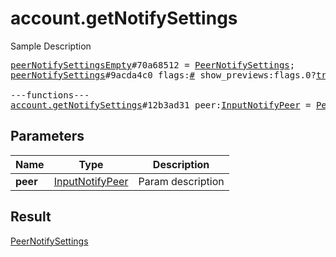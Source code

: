 # account.getNotifySettings

Sample Description

<pre>
<a href="../constructor/peerNotifySettingsEmpty.md">peerNotifySettingsEmpty</a>#70a68512 = <a href="../type/PeerNotifySettings.md">PeerNotifySettings</a>;
<a href="../constructor/peerNotifySettings.md">peerNotifySettings</a>#9acda4c0 flags:<a href="../type/#.md">#</a> show_previews:flags.0?<a href="../type/true.md">true</a> silent:flags.1?<a href="../type/true.md">true</a> mute_until:<a href="../type/int.md">int</a> sound:<a href="../type/string.md">string</a> = <a href="../type/PeerNotifySettings.md">PeerNotifySettings</a>;

---functions---
<a href="../method/account.getNotifySettings.md">account.getNotifySettings</a>#12b3ad31 peer:<a href="../type/InputNotifyPeer.md">InputNotifyPeer</a> = <a href="../type/PeerNotifySettings.md">PeerNotifySettings</a>;
</pre>
## Parameters

| Name | Type | Description |
|------|:----:|-------------|
| **peer** | <a href="../type/InputNotifyPeer.md">InputNotifyPeer</a> | Param description |

## Result

<a href="../type/PeerNotifySettings.md">PeerNotifySettings</a>

